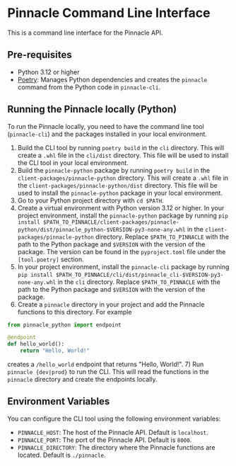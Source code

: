 # Pinnacle Command Line Interface
This is a command line interface for the Pinnacle API.

## Pre-requisites
- Python 3.12 or higher
- [Poetry](https://python-poetry.org/docs/#installation): Manages Python dependencies and creates the `pinnacle` command from the Python code in `pinnacle-cli`.

## Running the Pinnacle locally (Python)
To run the Pinnacle locally, you need to have the command line tool (`pinnacle-cli`) and the packages installed in your local environment.
1) Build the CLI tool by running `poetry build` in the `cli` directory. This will create a `.whl` file in the `cli/dist` directory. This file will be used to install the CLI tool in your local environment.
2) Build the `pinnacle-python` package by running `poetry build` in the `client-packages/pinnacle-python` directory. This will create a `.whl` file in the `client-packages/pinnacle-python/dist` directory. This file will be used to install the `pinnacle-python` package in your local environment.
3) Go to your Python project directory with `cd $PATH`.
4) Create a virtual environment with Python version 3.12 or higher. In your project environment, install the `pinnacle-python` package by running `pip install $PATH_TO_PINNACLE/client-packages/pinnacle-python/dist/pinnacle_python-$VERSION-py3-none-any.whl` in the `client-packages/pinnacle-python` directory. Replace `$PATH_TO_PINNACLE` with the path to the Python package and `$VERSION` with the version of the package. The version can be found in the `pyproject.toml` file under the `[tool.poetry]` section.
5) In your project environment, install the `pinnacle-cli` package by running `pip install $PATH_TO_PINNACLE/cli/dist/pinnacle_cli-$VERSION-py3-none-any.whl` in the `cli` directory. Replace `$PATH_TO_PINNACLE` with the path to the Python package and `$VERSION` with the version of the package.
6) Create a `pinnacle` directory in your project and add the Pinnacle functions to this directory. For example
```python
from pinnacle_python import endpoint

@endpoint
def hello_world():
    return "Hello, World!"
```
creates a `/hello_world` endpoint that returns "Hello, World!".
7) Run `pinnacle {dev|prod}` to run the CLI. This will read the functions in the `pinnacle` directory and create the endpoints locally.

## Environment Variables
You can configure the CLI tool using the following environment variables:
- `PINNACLE_HOST`: The host of the Pinnacle API. Default is `localhost`.
- `PINNACLE_PORT`: The port of the Pinnacle API. Default is `8000`.
- `PINNACLE_DIRECTORY`: The directory where the Pinnacle functions are located. Default is `./pinnacle`.